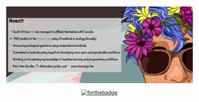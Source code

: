 
![Header](https://github.com/TanyaS08/TanyaS08/blob/master/FlowerAvi_text-01.png?raw=true)

<div align="center">

[![forthebadge](https://forthebadge.com/images/badges/made-with-crayons.svg)](https://tanyadoesscience.com)


</div>
<!--
**TanyaS08/TanyaS08** is a ✨ _special_ ✨ repository because its `README.md` (this file) appears on your GitHub profile.

[![Generic badge](https://img.shields.io/static/v1.svg?label=🔗&message=Poisot&nbsp;Lab&style=for-the-badge&&color=0d5452&labelColor=f2c2c2)](https://poisotlab.io)
[![Generic badge](https://img.shields.io/badge/@TanyaS_08-9cf?logo=twitter&style=for-the-badge&)](https://twitter.com/TanyaS_08)
[![Generic badge](https://img.shields.io/static/v1.svg?label=🏡&message=TanyaDoesScience&style=for-the-badge&&color=0d5452&labelColor=f2c2c2)](https://tanyadoesscience.com)<br/>

Here are some ideas to get you started:
[![forthebadge](https://forthebadge.com/images/badges/built-by-hipsters.svg)](https://forthebadge.com)
## Howzit 👋

📌 A South African 🇿🇦 on a temporary stay in the British countryside 

🎓 Scheduled to start a PhD at the [Poisot lab](https://poisotlab.io) using AI methods in ecology

🧪 Committed to (and educating myself on) developing more open and reproducible workflows

🔭 Working on broadening my knowledge of machine learning and programming workflows

🌱 Excited to start learning more about Julia 

🎨 Part-time doodler, 🐾 Adrenaline junkie, and ☕️ warm beverage fan

🐦 Tweets `@TanyaS_08` and 📝 blogs at [`TanyaDoesScience`]

[![Top Langs](https://github-readme-stats.vercel.app/api/top-langs/?username=tanyas08&layout=compact)](https://github.com/anuraghazra/github-readme-stats)
-->


